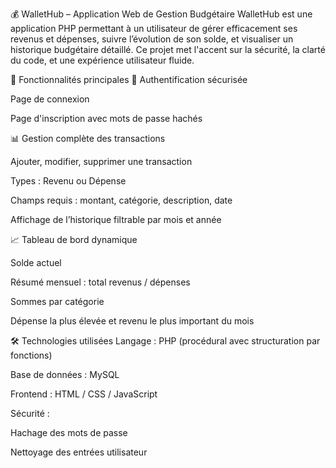 💰 WalletHub – Application Web de Gestion Budgétaire
WalletHub est une application PHP permettant à un utilisateur de gérer efficacement ses revenus et dépenses, suivre l’évolution de son solde, et visualiser un historique budgétaire détaillé. Ce projet met l'accent sur la sécurité, la clarté du code, et une expérience utilisateur fluide.

📌 Fonctionnalités principales
🔐 Authentification sécurisée

Page de connexion

Page d'inscription avec mots de passe hachés

📊 Gestion complète des transactions

Ajouter, modifier, supprimer une transaction

Types : Revenu ou Dépense

Champs requis : montant, catégorie, description, date

Affichage de l’historique filtrable par mois et année

📈 Tableau de bord dynamique

Solde actuel

Résumé mensuel : total revenus / dépenses

Sommes par catégorie

Dépense la plus élevée et revenu le plus important du mois

🛠️ Technologies utilisées
Langage : PHP (procédural avec structuration par fonctions)

Base de données : MySQL

Frontend : HTML / CSS / JavaScript

Sécurité :

Hachage des mots de passe

Nettoyage des entrées utilisateur
